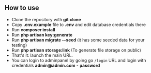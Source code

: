 

## How to use

- Clone the repository with __git clone__
- Copy __.env.example__ file to __.env__ and edit database credentials there
- Run __composer install__
- Run __php artisan key:generate__
- Run __php artisan migrate --seed__ (it has some seeded data for your testing)
- Run __php artisan storage:link__ (To generate file storage on public)
- That's it: launch the main URL. 
- You can login to adminpanel by going go `/login` URL and login with credentials __admin@admin.com__ - __password__
